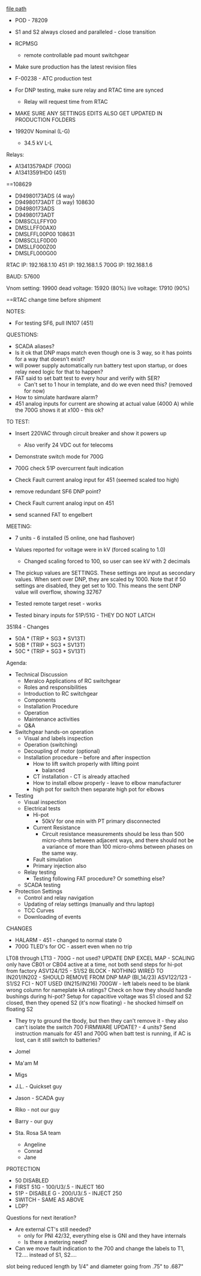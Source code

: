 
[file path](<file:///C:\Users\jnetherton\G&W Electric Co\US-PowerGridAutomation - Documents\_Lazer\_Meralco\108629 - Meralco>)

- POD - 78209
- S1 and S2 always closed and paralleled - close transition
- RCPMSG
	- remote controllable pad mount switchgear
- Make sure production has the latest revision files
- F-00238 - ATC production test

- For DNP testing, make sure relay and RTAC time are synced
	- Relay will request time from RTAC
- MAKE SURE ANY SETTINGS EDITS ALSO GET UPDATED IN PRODUCTION FOLDERS
- 19920V Nominal (L-G)
	- 34.5 kV L-L


Relays:
- A13413579ADF (700G)
- A13413591HD0 (451)

==108629
- D94980173ADS (4 way)
- D94980173ADT (3 way)
108630
- D94980173ADS
- D94980173ADT
- DM8SCLLFFY00
- DMSLLFF00AX0
- DMSLFFL00P00
108631
- DM8SCLLF0D00
- DMSLLF000Z00
- DMSLFL000G00



RTAC IP: 192.168.1.10
451 IP: 192.168.1.5
700G IP: 192.168.1.6

BAUD: 57600

Vnom setting: 19900
dead voltage: 15920 (80%)
live voltage: 17910 (90%)


==RTAC change time before shipment

NOTES:
- For testing SF6, pull IN107 (451)

QUESTIONS:
- SCADA aliases?
- Is it ok that DNP maps match even though one is 3 way, so it has points for a way that doesn't exist?
- will power supply automatically run battery test upon startup, or does relay need logic for that to happen?
- FAT said to set batt test to every hour and verify with SER?
	- Can't set to 1 hour in template, and do we even need this? (removed for now)
- How to simulate hardware alarm?
- 451 analog inputs for current are showing at actual value (4000 A) while the 700G shows it at x100 - this ok?



TO TEST:
- Insert 220VAC through circuit breaker and show it powers up
	- Also verify 24 VDC out for telecoms
- Demonstrate switch mode for 700G
- 700G check 51P overcurrent fault indication
- Check Fault current analog input for 451 (seemed scaled too high)
- remove redundant SF6 DNP point?

- Check Fault current analog input on 451
- send scanned FAT to engelbert


MEETING:
- 7 units - 6 installed (5 online, one had flashover)

- Values reported for voltage were in kV (forced scaling to 1.0)
	- Changed scaling forced to 100, so user can see kV with 2 decimals
- The pickup values are SETTINGS. These settings are input as secondary values. When sent over DNP, they are scaled by 1000. Note that if 50 settings are disabled, they get set to 100. This means the sent DNP value will overflow, showing 32767
- Tested remote target reset - works
- Tested binary inputs for 51P/51G - THEY DO NOT LATCH

351R4 - Changes
- 50A * (TRIP + SG3 * SV13T)
- 50B * (TRIP + SG3 * SV13T)
- 50C * (TRIP + SG3 * SV13T)


Agenda:
- Technical Discussion
	- Meralco Applications of RC switchgear
	- Roles and responsibilities
	- Introduction to RC switchgear
	- Components
	- Installation Procedure
	- Operation
	- Maintenance activities
	- Q&A
- Switchgear hands-on operation
	- Visual and labels inspection
	- Operation (switching)
	- Decoupling of motor (optional)
	- Installation procedure – before and after inspection
		- How to lift switch properly with lifting point
			- balanced
		- CT installation - CT is already attached
		- How to install elbow properly - leave to elbow manufacturer
		- high pot for switch then separate high pot for elbows
- Testing
	- Visual inspection
	- Electrical tests
		- Hi-pot
			- 50kV for one min with PT primary disconnected
		- Current Resistance
			- Circuit resistance measurements should be less than 500 micro-ohms between adjacent ways, and there should not be a variance of more than 100 micro-ohms between phases on the same way.
		- Fault simulation
		- Primary injection also
	- Relay testing
		- Testing following FAT procedure? Or something else?
	- SCADA testing
- Protection Settings
	- Control and relay navigation
	- Updating of relay settings (manually and thru laptop)
	- TCC Curves
	- Downloading of events

CHANGES
- HALARM - 451 - changed to normal state 0
- 700G TLED's for OC - assert even when no trip


LT08 through LT13 - 700G - not used?
UPDATE DNP EXCEL MAP - SCALING
only have CB01 or CB04 active at a time, not both
send steps for hi-pot from factory
ASV124/125 - S1/S2 BLOCK - NOTHING WIRED TO IN201/IN202 - SHOULD REMOVE FROM DNP MAP (BI_14/23)
ASV122/123 - S1/S2 FCI - NOT USED (IN215/IN216)
700GW - left labels need to be blank
wrong column for nameplate kA ratings?
Check on how they should handle bushings during hi-pot?
Setup for capacitive voltage was S1 closed and S2 closed, then they opened S2 (it's now floating) - he shocked himself on floating S2
- They try to ground the tbody, but then they can't remove it - they also can't isolate the switch
700 FIRMWARE UPDATE? - 4 units?
Send instruction manuals for 451 and 700G
when batt test is running, if AC is lost, can it still switch to batteries?


- Jomel
- Ma'am M
- Migs
- J.L. - Quickset guy
- Jason - SCADA guy
- Riko - not our guy
- Barry - our guy
- Sta. Rosa SA team
	- Angeline
	- Conrad
	- Jane

PROTECTION
- 50 DISABLED
- FIRST 51G - 100/U3/.5 - INJECT 160
- 51P - DISABLE G - 200/U3/.5 - INJECT 250
- SWITCH - SAME AS ABOVE
- LDP?



Questions for next iteration?
- Are external CT's still needed?
	- only for PNI 42/32, everything else is GNI and they have internals
	- Is there a metering need?
- Can we move fault indication to the 700 and change the labels to T1, T2.... instead of S1, S2....

slot being reduced length by 1/4" and diameter going from .75" to .687"

